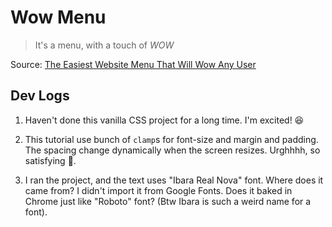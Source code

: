 # Wow Menu

> It's a menu, with a touch of _WOW_

Source: [The Easiest Website Menu That Will Wow Any User](https://www.youtube.com/watch?v=NUeCNvYY_x4)

## Dev Logs

1. Haven't done this vanilla CSS project for a long time. I'm excited! 😆

2. This tutorial use bunch of `clamp`s for font-size and margin and padding. The spacing change dynamically when the screen resizes. Urghhhh, so satisfying 🤤.

3. I ran the project, and the text uses "Ibara Real Nova" font. Where does it came from? I didn't import it from Google Fonts. Does it baked in Chrome just like "Roboto" font? (Btw Ibara is such a weird name for a font).
